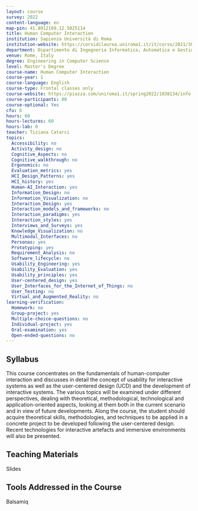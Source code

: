 ```yaml
---
layout: course
survey: 2022
content-language: en
map-pin: 41.8912169,12.5025114
title: Human Computer Interaction
institution: Sapienza Università di Roma
institution-website: https://corsidilaurea.uniroma1.it/it/corso/2021/30430/home 
department: Dipartimento di Ingegneria Informatica, Automatica e Gestionale "A. Ruberti"
venue: Rome, Italy
degree: Engineering in Computer Science
level: Master's Degree
course-name: Human Computer Interaction
course-year: 1
course-language: English
course-type: Frontal classes only
course-website: https://piazza.com/uniroma1.it/spring2022/1038134/info
course-participants: 80
course-optional: Yes
cfu: 6
hours: 60
hours-lectures: 60
hours-lab: 0
teacher: Tiziana Catarci
topics: 
  Accessibility: no
  Activity_design: no
  Cognitive_Aspects: no
  Cognitive_walkthrough: no
  Ergonomics: no
  Evaluation_metrics: yes
  HCI_Design_Patterns: yes
  HCI_history: yes
  Human-AI_Interaction: yes
  Information_Design: no
  Information_Visualization: no
  Interaction_Design: yes
  Interaction_models_and_frameworks: no
  Interaction_paradigms: yes
  Interaction_styles: yes
  Interviews_and_Surveys: yes
  Knowledge_Visualization: no
  Multimodal_Interfaces: no
  Personas: yes
  Prototyping: yes
  Requirement_Analysis: no
  Software_lifecycle: no
  Usability_Engineering: yes
  Usability_Evaluation: yes
  Usability_principles: yes
  User-centered_design: yes
  User_Interfaces_for_the_Internet_of_Things: no
  User_Testing: no
  Virtual_and_Augmented_Reality: no
learning-verification: 
  Homework: no 
  Group-project: yes 
  Multiple-choice-questions: no 
  Individual-project: yes 
  Oral-examination: yes 
  Open-ended-questions: no 
---
```



## Syllabus 
This course concentrates on the fundamentals of human-computer interaction and discusses in detail the concept of usability for interactive systems as well as the user-centered design (UCD) and the development of interactive systems. The various topics will be examined under different perspectives, dealing with theoretical, methodological, technological and application-oriented aspects, looking at them both in the current scenario and in view of future developments. Along the course, the student should acquire theoretical skills, methodologies, and techniques to be applied in a concrete project to be developed following the user-centered design. Recent technologies for interactive artefacts and immersive environments will also be presented.

## Teaching Materials 
Slides

## Tools Addressed in the Course 
Balsamiq
